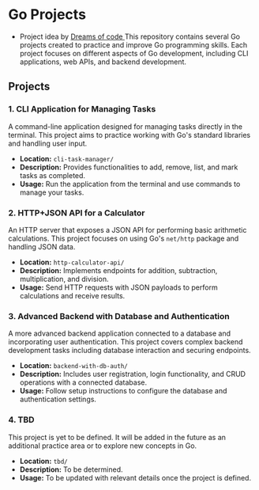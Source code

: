 # Go Projects

- Project idea by [Dreams of code ](https://www.youtube.com/@dreamsofcode)
  This repository contains several Go projects created to practice and improve Go programming skills. Each project focuses on different aspects of Go development, including CLI applications, web APIs, and backend development.

## Projects

### 1. CLI Application for Managing Tasks

A command-line application designed for managing tasks directly in the terminal. This project aims to practice working with Go's standard libraries and handling user input.

- **Location:** `cli-task-manager/`
- **Description:** Provides functionalities to add, remove, list, and mark tasks as completed.
- **Usage:** Run the application from the terminal and use commands to manage your tasks.

### 2. HTTP+JSON API for a Calculator

An HTTP server that exposes a JSON API for performing basic arithmetic calculations. This project focuses on using Go's `net/http` package and handling JSON data.

- **Location:** `http-calculator-api/`
- **Description:** Implements endpoints for addition, subtraction, multiplication, and division.
- **Usage:** Send HTTP requests with JSON payloads to perform calculations and receive results.

### 3. Advanced Backend with Database and Authentication

A more advanced backend application connected to a database and incorporating user authentication. This project covers complex backend development tasks including database interaction and securing endpoints.

- **Location:** `backend-with-db-auth/`
- **Description:** Includes user registration, login functionality, and CRUD operations with a connected database.
- **Usage:** Follow setup instructions to configure the database and authentication settings.

### 4. TBD

This project is yet to be defined. It will be added in the future as an additional practice area or to explore new concepts in Go.

- **Location:** `tbd/`
- **Description:** To be determined.
- **Usage:** To be updated with relevant details once the project is defined.
